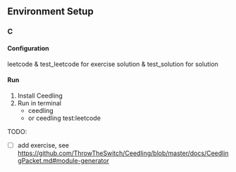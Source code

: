 ## Environment Setup

### C

#### Configuration

leetcode & test_leetcode for exercise
solution & test_solution for solution

#### Run

1. Install Ceedling
2. Run in terminal
   - ceedling
   - or ceedling test:leetcode


TODO: 
- [ ] add exercise, see https://github.com/ThrowTheSwitch/Ceedling/blob/master/docs/CeedlingPacket.md#module-generator
